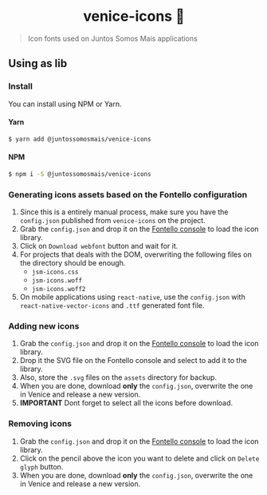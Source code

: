 <h1 align="center">venice-icons 🎨</h1>

> Icon fonts used on Juntos Somos Mais applications

## Using as lib

### Install

You can install using NPM or Yarn.

#### Yarn

```sh
$ yarn add @juntossomosmais/venice-icons
```

#### NPM

```sh
$ npm i -S @juntossomosmais/venice-icons
```

### Generating icons assets based on the Fontello configuration

1. Since this is a entirely manual process, make sure you have the `config.json` published from `venice-icons` on the project.
2. Grab the `config.json` and drop it on the [Fontello console](http://fontello.com/) to load the icon library.
3. Click on `Download webfont` button and wait for it.
4. For projects that deals with the DOM, overwriting the following files on the directory should be enough.
   - `jsm-icons.css`
   - `jsm-icons.woff`
   - `jsm-icons.woff2`
5. On mobile applications using `react-native`, use the `config.json` with `react-native-vector-icons` and `.ttf` generated font file.

### Adding new icons

1. Grab the `config.json` and drop it on the [Fontello console](http://fontello.com/) to load the icon library.
2. Drop it the SVG file on the Fontello console and select to add it to the library.
3. Also, store the `.svg` files on the `assets` directory for backup.
4. When you are done, download **only** the `config.json`, overwrite the one in Venice and release a new version.
5. **IMPORTANT** Dont forget to select all the icons before download.

### Removing icons

1. Grab the `config.json` and drop it on the [Fontello console](http://fontello.com/) to load the icon library.
2. Click on the pencil above the icon you want to delete and click on `Delete glyph` button.
3. When you are done, download **only** the `config.json`, overwrite the one in Venice and release a new version.
